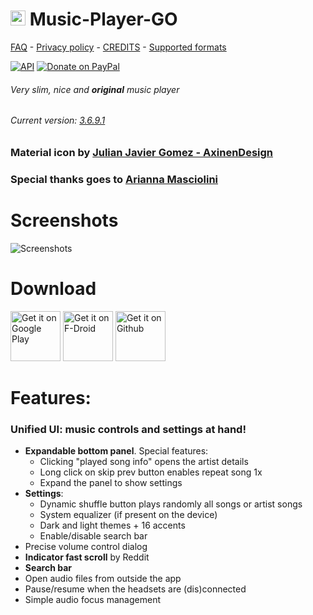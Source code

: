# <img src ="https://upload.wikimedia.org/wikipedia/commons/b/b5/Kotlin-logo.png" width=24> Music-Player-GO

[FAQ](https://github.com/enricocid/Music-Player-GO/blob/master/FAQ.md) -  [Privacy policy](https://github.com/enricocid/Music-Player-GO/blob/master/Privacy.md) - [CREDITS](https://github.com/enricocid/Music-Player-GO/blob/master/Credits.md) - [Supported formats](https://github.com/enricocid/Music-Player-GO/blob/master/FORMATS.MD)

[![API](https://img.shields.io/badge/API-21%2B-blue.svg?style=flat-square)](https://android-arsenal.com/api?level=21) [![Donate on PayPal](https://img.shields.io/badge/PayPal-Donate%20Now-brightgreen.svg)](https://paypal.me/enricocid)

###### Very slim, nice and **original** music player
###### Current version: [3.6.9.1](https://github.com/enricocid/Music-Player-GO/releases/tag/v3.6.9.1)



### Material icon by [Julian Javier Gomez - AxinenDesign](https://github.com/AxinenDesign)
### Special thanks goes to [Arianna Masciolini](https://github.com/harisont)

# Screenshots

![Screenshots](https://raw.githubusercontent.com/enricocid/Music-Player-GO/master/screenshots_v3-6-5.png) 


# Download

[<img alt="Get it on Google Play" height="80" src="https://play.google.com/intl/en_us/badges/images/generic/en_badge_web_generic.png">](https://play.google.com/store/apps/details?id=com.iven.musicplayergo)
[<img alt="Get it on F-Droid" height="80" src="https://gitlab.com/fdroid/artwork/raw/master/badge/get-it-on.png">](https://f-droid.org/repository/browse/?fdid=com.iven.musicplayergo)
[<img alt="Get it on Github" height="80" src="https://raw.githubusercontent.com/flocke/andOTP/master/assets/badges/get-it-on-github.png">](https://github.com/enricocid/Music-Player-GO/releases)


# Features:

### Unified UI: music controls and settings at hand!

- **Expandable bottom panel**. Special features:
  - Clicking "played song info" opens the artist details
  - Long click on skip prev button enables repeat song 1x
  - Expand the panel to show settings
- **Settings**:
  - Dynamic shuffle button plays randomly all songs or artist songs
  - System equalizer (if present on the device)
  - Dark and light themes + 16 accents
  - Enable/disable search bar
- Precise volume control dialog
- **Indicator fast scroll** by Reddit
- **Search bar**
- Open audio files from outside the app
- Pause/resume when the headsets are (dis)connected
- Simple audio focus management

